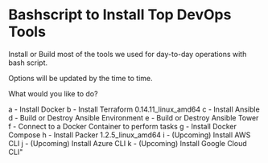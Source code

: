 # Bashscript to Install Top DevOps Tools

Install or Build most of the tools we used for day-to-day operations with bash script.

Options will be updated by the time to time.


What would you like to do?

   a - Install Docker
   b - Install Terraform 0.14.11_linux_amd64
   c - Install Ansible
   d - Build or Destroy Ansible Environment
   e - Build or Destroy Ansible Tower
   f - Connect to a Docker Container to perform tasks
   g - Install Docker Compose
   h - Install Packer 1.2.5_linux_amd64
   i - (Upcoming) Install AWS CLI
   j - (Upcoming) Install Azure CLI
   k - (Upcoming) Install Google Cloud CLI"
